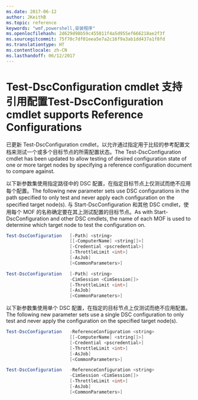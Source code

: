 ```yaml
---
ms.date: 2017-06-12
author: JKeithB
ms.topic: reference
keywords: "wmf,powershell,安装程序"
ms.openlocfilehash: 2d629d98b59c455011f4a5d955ef666218ae2f3f
ms.sourcegitcommit: 75f70c7df01eea5e7a2c16f9a3ab1dd437a1f8fd
ms.translationtype: HT
ms.contentlocale: zh-CN
ms.lasthandoff: 06/12/2017
---
```

# <a name="test-dscconfiguration-cmdlet-supports-reference-configurations"></a><span data-ttu-id="a6c32-102">Test-DscConfiguration cmdlet 支持引用配置</span><span class="sxs-lookup"><span data-stu-id="a6c32-102">Test-DscConfiguration cmdlet supports Reference Configurations</span></span>

<span data-ttu-id="a6c32-103">已更新 Test-DscConfiguration cmdlet，以允许通过指定用于比较的参考配置文档来测试一个或多个目标节点的所需配置状态。</span><span class="sxs-lookup"><span data-stu-id="a6c32-103">The Test-DscConfiguration cmdlet has been updated to allow testing of desired configuration state of one or more target nodes by specifying a reference configuration document to compare against.</span></span>

<span data-ttu-id="a6c32-104">以下新参数集使用指定路径中的 DSC 配置，在指定目标节点上仅测试而绝不应用每个配置。</span><span class="sxs-lookup"><span data-stu-id="a6c32-104">The following new parameter sets use DSC configurations in the path specified to only test and never apply each configuration on the specified target node(s).</span></span> <span data-ttu-id="a6c32-105">与 Start-DscConfiguration 和其他 DSC cmdlet，使用每个 MOF 的名称确定要在其上测试配置的目标节点。</span><span class="sxs-lookup"><span data-stu-id="a6c32-105">As with Start-DscConfiguration and other DSC cmdlets, the name of each MOF is used to determine which target node to test the configuration on.</span></span> 

```PowerShell
Test-DscConfiguration   [-Path] <string> 
                        [[-ComputerName] <string[]>] 
                        [-Credential <pscredential>] 
                        [-ThrottleLimit <int>] 
                        [-AsJob] 
                        [<CommonParameters>]

Test-DscConfiguration   [-Path] <string> 
                        -CimSession <CimSession[]> 
                        [-ThrottleLimit <int>] 
                        [-AsJob] 
                        [<CommonParameters>]
```

<span data-ttu-id="a6c32-106">以下新参数集使用单个 DSC 配置，在指定的目标节点上仅测试而绝不应用配置。</span><span class="sxs-lookup"><span data-stu-id="a6c32-106">The following new parameter sets use a single DSC configuration to only test and never apply the configuration on the specified target node(s).</span></span> 

```PowerShell
Test-DscConfiguration   -ReferenceConfiguration <string> 
                        [[-ComputerName] <string[]>]
                        [-Credential <pscredential>] 
                        [-ThrottleLimit <int>] 
                        [-AsJob] 
                        [<CommonParameters>]

Test-DscConfiguration   -ReferenceConfiguration <string> 
                        -CimSession <CimSession[]> 
                        [-ThrottleLimit <int>] 
                        [-AsJob] 
                        [<CommonParameters>]
```

